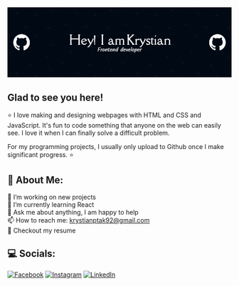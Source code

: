 <img src="header.png" alt="alt">

## Glad to see you here!   
⭐ I love making and designing webpages with HTML and CSS and JavaScript. It's fun to code something that anyone on the web can easily see. I love it when I can finally solve a difficult problem.

For my programming projects, I usually only upload to Github once I make significant progress. ⭐

## 💫 About Me:
🔭  I’m working on new projects<br>🌱  I’m currently learning React<br>💬  Ask me about anything, I am happy to help<br>📫 How to reach me: krystianptak92@gmail.com<br>📝  Checkout my resume

## 💻 Socials:
[![Facebook](https://img.shields.io/badge/Facebook-%231877F2.svg?logo=Facebook&logoColor=white)](https://facebook.com/Krystian) [![Instagram](https://img.shields.io/badge/Instagram-%23E4405F.svg?logo=Instagram&logoColor=white)](https://instagram.com/krystian) [![LinkedIn](https://img.shields.io/badge/LinkedIn-%230077B5.svg?logo=linkedin&logoColor=white)](https://linkedin.com/in/krsytian) 


